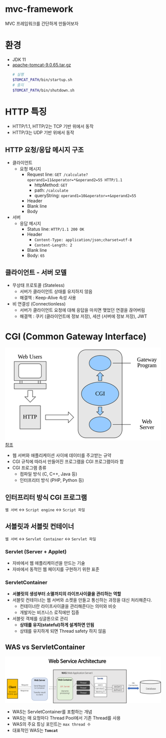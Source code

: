 # mvc-framework
MVC 프레임워크를 간단하게 만들어보자

# 환경
- JDK 11
- [apache-tomcat-9.0.65.tar.gz](https://dlcdn.apache.org/tomcat/tomcat-9/v9.0.65/bin/apache-tomcat-9.0.65.tar.gz) 
  ```bash
  # 실행
  $TOMCAT_PATH/bin/startup.sh
  # 중지  
  $TOMCAT_PATH/bin/shutdown.sh
  ```

# HTTP 특징
- HTTP/1.1, HTTP/2는 TCP 기반 위에서 동작
- HTTP/3는 UDP 기반 위에서 동작

## HTTP 요청/응답 메시지 구조
- 클라이언트
  - 요청 메시지
    - Request line: `GET /calculate?operand1=11&operator=*&operand2=55 HTTP/1.1`
      - httpMethod: `GET`
      - path: `/calculate`
      - queryString: `operand1=10&operator=+&operand2=55`
    - Header
    - Blank line
    - Body
- 서버
  - 응답 메시지
    - Status line: `HTTP/1.1 200 OK`
    - Header
      - `Content-Type: application/json;charset=utf-8`
      - `Content-Length: 2`
    - Blank line
    - Body: `65`
## 클라이언트 - 서버 모델
- 무상태 프로토콜 (Stateless)
  - 서버가 클라이언트 상태를 유지하지 않음
  - 해결책 : Keep-Alive 속성 사용
- 비 연결성 (Connectionless)
  - 서버가 클라이언트 요청에 대해 응답을 마치면 맺었던 연결을 끊어버림
  - 해결책 : 쿠키 (클라이언트에 정보 저장), 세션 (서버에 정보 저장), JWT


# CGI (Common Gateway Interface)
![사진1](pics/CGI_common_gateway_interface.svg.png)
[참조](https://ko.wikipedia.org/wiki/%EA%B3%B5%EC%9A%A9_%EA%B2%8C%EC%9D%B4%ED%8A%B8%EC%9B%A8%EC%9D%B4_%EC%9D%B8%ED%84%B0%ED%8E%98%EC%9D%B4%EC%8A%A4)

- 웹 서버와 애플리케이션 사이에 데이터를 주고받는 규약
- CGI 규칙에 따라서 만들어진 프로그램을 CGI 프로그램이라 함
- CGI 프로그램 종류
  - 컴파일 방식 (C, C++, Java 등)
  - 인터프리터 방식 (PHP, Python 등)

## 인터프리터 방식 CGI 프로그램
`웹 서버` ↔ `Script engine` ↔ `Script 파일`

## 서블릿과 서블릿 컨테이너
`웹 서버` ↔ `Servlet Container` ↔ `Servlet 파일`

### **Servlet (Server + Applet)**
- 자바에서 웹 애플리케이션을 만드는 기술
- 자바에서 동적인 웹 페이지를 구현하기 위한 표준

### **ServletContainer**
- **서블릿의 생성부터 소멸까지의 라이프사이클을 관리하는 역할**
- 서블릿 컨테이너는 웹 서버와 소켓을 만들고 통신하는 과정을 대신 처리해준다.
  - 컨테이너란 라이프사이클을 관리해준다는 의미와 비슷
  - 개발자는 비즈니스 로직에만 집중
- 서블릿 객체를 싱글톤으로 관리
  - **상태를 유지(stateful)하게 설계하면 안됨**
  - 상태를 유지하게 되면 Thread safety 하지 않음

## WAS vs ServletContainer
![사진2](pics/web-service-architecture.png)

- WAS는 ServletContainer를 포함하는 개념
- WAS는 매 요청마다 Thread Pool에서 기존 Thread를 사용
- WAS의 주요 튜닝 포인트는 `max thread 수`
- 대표적인 WAS는 **`Tomcat`**